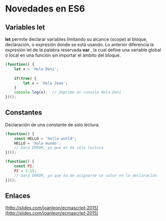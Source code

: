 # Novedades en ES6

## Variables let

**let** permite declarar variables limitando su alcance (scope) al bloque, declaración, o expresión donde se está usando. Lo anterior diferencia  la expresión let de la palabra reservada **var** , la cual define una variable global o local en una función sin importar el ámbito del bloque.

```javascript
(function() {
    let x = 'Hola Dani';
    
    if(true) {
        let x = 'Hola Joan';
    }
    console.log(x);  // Imprime en consola Hola Dani
})();
```

## Constantes

Declaración de una constante de solo lectura.

```javascript
(function() {
    const HELLO = 'hello world';
    HELLO = 'hola mundo';
    // Dará ERROR, ya que es de sólo lectura
})();
```
```javascript
(function() {
    const PI;
    PI = 3.15;
    // Dará ERROR, ya que ha de asignarse un valor en la declaración
})();
```


## Enlaces

[http://slides.com/joanleon/ecmascript-2015](http://slides.com/joanleon/ecmascript-2015)